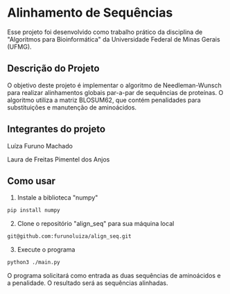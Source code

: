 # Alinhamento de Sequências
Esse projeto foi desenvolvido como trabalho prático da disciplina de "Algoritmos para Bioinformática" da Universidade Federal de Minas Gerais (UFMG).

## Descrição do Projeto
O objetivo deste projeto é implementar o algoritmo de Needleman-Wunsch para realizar alinhamentos globais par-a-par de sequências de proteínas. O algoritmo utiliza a matriz BLOSUM62, que contém penalidades para substituições e manutenção de aminoácidos.

## Integrantes do projeto
Luíza Furuno Machado

Laura de Freitas Pimentel dos Anjos

## Como usar


1. Instale a biblioteca "numpy"

```bash
pip install numpy
```

2. Clone o repositório "align_seq" para sua máquina local
   
```sh
git@github.com:furunoluiza/align_seq.git
```

3. Execute o programa

```bash
python3 ./main.py
```

O programa solicitará como entrada as duas sequências de aminoácidos e a penalidade. O resultado será as sequências alinhadas.

